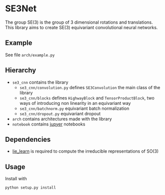 # SE3Net

The group SE(3) is the group of 3 dimensional rotations and translations.
This library aims to create SE(3) equivariant convolutional neural networks.

## Example

See file `arch/example.py`

## Hierarchy

- `se3_cnn` contains the library
  - `se3_cnn/convolution.py` defines `SE3Convolution` the main class of the library
  - `se3_cnn/blocks` defines `HighwayBlock` and `TensorProductBlock`, two ways of introducing non linearity in an equivariant way
  - `se3_cnn/batchnorm.py` equivariant batch normalization
  - `se3_cnn/dropout.py` equivariant dropout
- `arch` contains architectures made with the library
- `notebook` contains [jupyer](http://jupyter.org/) notebooks

## Dependencies

- [lie_learn](https://github.com/AMLab-Amsterdam/lie_learn) is required to compute the irreducible representations of SO(3)

## Usage

Install with
```
python setup.py install
```
